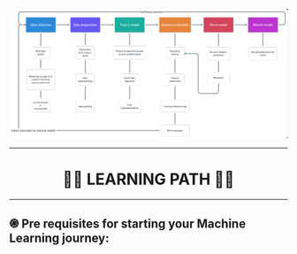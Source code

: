 ![Hello Robot](https://github.com/ByteMonk-GCECT/Hello-Robot/blob/main/visual/80329Roadmap.png)

<hr>

 <h1 align="center">👩‍💻 LEARNING PATH 👨‍💻</h1>

<hr>

## ֍ Pre requisites for starting your Machine Learning journey:
